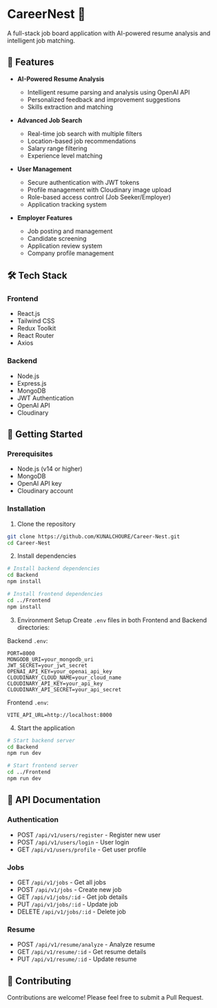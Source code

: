 # CareerNest 🚀

A full-stack job board application with AI-powered resume analysis and intelligent job matching.

## 🌟 Features

- **AI-Powered Resume Analysis**
  - Intelligent resume parsing and analysis using OpenAI API
  - Personalized feedback and improvement suggestions
  - Skills extraction and matching

- **Advanced Job Search**
  - Real-time job search with multiple filters
  - Location-based job recommendations
  - Salary range filtering
  - Experience level matching

- **User Management**
  - Secure authentication with JWT tokens
  - Profile management with Cloudinary image upload
  - Role-based access control (Job Seeker/Employer)
  - Application tracking system

- **Employer Features**
  - Job posting and management
  - Candidate screening
  - Application review system
  - Company profile management

## 🛠️ Tech Stack

### Frontend
- React.js
- Tailwind CSS
- Redux Toolkit
- React Router
- Axios

### Backend
- Node.js
- Express.js
- MongoDB
- JWT Authentication
- OpenAI API
- Cloudinary

## 🚀 Getting Started

### Prerequisites
- Node.js (v14 or higher)
- MongoDB
- OpenAI API key
- Cloudinary account

### Installation

1. Clone the repository
```bash
git clone https://github.com/KUNALCHOURE/Career-Nest.git
cd Career-Nest
```

2. Install dependencies
```bash
# Install backend dependencies
cd Backend
npm install

# Install frontend dependencies
cd ../Frontend
npm install
```

3. Environment Setup
Create `.env` files in both Frontend and Backend directories:

Backend `.env`:
```env
PORT=8000
MONGODB_URI=your_mongodb_uri
JWT_SECRET=your_jwt_secret
OPENAI_API_KEY=your_openai_api_key
CLOUDINARY_CLOUD_NAME=your_cloud_name
CLOUDINARY_API_KEY=your_api_key
CLOUDINARY_API_SECRET=your_api_secret
```

Frontend `.env`:
```env
VITE_API_URL=http://localhost:8000
```

4. Start the application
```bash
# Start backend server
cd Backend
npm run dev

# Start frontend server
cd ../Frontend
npm run dev
```

## 📝 API Documentation

### Authentication
- POST `/api/v1/users/register` - Register new user
- POST `/api/v1/users/login` - User login
- GET `/api/v1/users/profile` - Get user profile

### Jobs
- GET `/api/v1/jobs` - Get all jobs
- POST `/api/v1/jobs` - Create new job
- GET `/api/v1/jobs/:id` - Get job details
- PUT `/api/v1/jobs/:id` - Update job
- DELETE `/api/v1/jobs/:id` - Delete job

### Resume
- POST `/api/v1/resume/analyze` - Analyze resume
- GET `/api/v1/resume/:id` - Get resume details
- PUT `/api/v1/resume/:id` - Update resume

## 🤝 Contributing

Contributions are welcome! Please feel free to submit a Pull Request.

